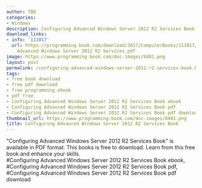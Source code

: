 ```yaml
---
author: TBD
categories:
- Windows
description: Configuring Advanced Windows Server 2012 R2 Services Book
download_links:
- info: '111017'
  url: https://programming-book.com/download/2017/ComputerBooks/111017/Configuring
    Advanced Windows Server 2012 R2 Services.pdf
image: https://www.programming-book.com/doc-images/8481.png
layout: post
permalink: /configuring-advanced-windows-server-2012-r2-services-book.html
tags:
- free book download
- free pdf download
- free programming ebook
- pdf free
- Configuring Advanced Windows Server 2012 R2 Services Book ebook
- Configuring Advanced Windows Server 2012 R2 Services Book pdf
- Configuring Advanced Windows Server 2012 R2 Services Book pdf download
thumbnail_url: https://www.programming-book.com/doc-images/8481.png
title: Configuring Advanced Windows Server 2012 R2 Services Book
---
```


 
<div class="item-desc text-justify">
  "Configuring Advanced Windows Server 2012 R2 Services Book" is available in PDF format. This books is free to download. Learn from this free book and enhance your skills.
  <br>
  #Configuring Advanced Windows Server 2012 R2 Services Book ebook, #Configuring Advanced Windows Server 2012 R2 Services Book pdf, #Configuring Advanced Windows Server 2012 R2 Services Book pdf download
</div>
